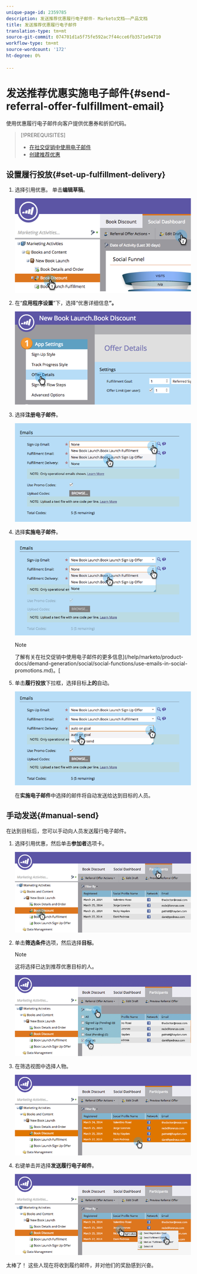 ```yaml
---
unique-page-id: 2359785
description: 发送推荐优惠履行电子邮件- Marketo文档——产品文档
title: 发送推荐优惠履行电子邮件
translation-type: tm+mt
source-git-commit: 074701d1a5f75fe592ac7f44cce6fb3571e94710
workflow-type: tm+mt
source-wordcount: '172'
ht-degree: 0%

---
```



# 发送推荐优惠实施电子邮件{#send-referral-offer-fulfillment-email}

使用优惠履行电子邮件向客户提供优惠券和折扣代码。

>[!PREREQUISITES]
>
>* [在社交促销中使用电子邮件](/help/marketo/product-docs/demand-generation/social/social-functions/use-emails-in-social-promotions.md)
>* [创建推荐优惠](/help/marketo/product-docs/demand-generation/social/referral-offers/create-a-referral-offer.md)


## 设置履行投放{#set-up-fulfillment-delivery}

1. 选择引用优惠。 单击&#x200B;**编辑草稿**。

   ![](assets/image2015-4-20-16-3a3-3a14.png)

1. 在“**应用程序设置**”下，选择“优惠详细信息&#x200B;**”。**

   ![](assets/image2015-4-23-12-3a53-3a16.png)

1. 选择&#x200B;**注册电子邮件**。

   ![](assets/image2015-4-23-12-3a58-3a52.png)

1. 选择&#x200B;**实施电子邮件**。

   ![](assets/image2015-4-23-13-3a4-3a40.png)

   >[!NOTE]
   >
   >了解有关在社交促销中使用电子邮件的更多信息](/help/marketo/product-docs/demand-generation/social/social-functions/use-emails-in-social-promotions.md)。[

1. 单击&#x200B;**履行投放**&#x200B;下拉框，选择目标&#x200B;**上的**&#x200B;自动。

   ![](assets/image2015-4-23-13-3a13-3a33.png)

   在&#x200B;**实施电子邮件**&#x200B;中选择的邮件将自动发送给达到目标的人员。

## 手动发送{#manual-send}

在达到目标后，您可以手动向人员发送履行电子邮件。

1. 选择引用优惠，然后单击&#x200B;**参加者**&#x200B;选项卡。

   ![](assets/image2015-4-20-15-3a37-3a14.png)

1. 单击&#x200B;**筛选条件**&#x200B;选项，然后选择&#x200B;**目标**。

   >[!NOTE]
   >
   >这将选择已达到推荐优惠目标的人。

   ![](assets/image2015-4-20-15-3a59-3a11.png)

1. 在筛选视图中选择人物。

   ![](assets/2015-04-23-13-08-53.png)

1. 右键单击并选择&#x200B;**发送履行电子邮件**。

   ![](assets/2015-04-20-15-54-13.png)

太棒了！ 这些人现在将收到履约邮件，并对他们的奖励感到兴奋。
